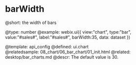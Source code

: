 barWidth
=============


@short:
	the width of bars

@type: number
@example:
webix.ui({
	view:"chart",
	type:"bar",
	value:"#sales#",
	label:"#sales#",
	barWidth:35,
    data: dataset
})

@template:	api_config
@defined:	ui.chart	
@relatedsample:
	08_chart/06_bar_chart/01_init.html
@related: 
	desktop/bar_charts.md
@descr:
The default value is 30.

